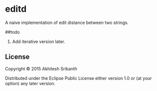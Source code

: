 # editd

A naive implementation of edit distance between two strings.

##todo

1) Add iterative version later.

## License

Copyright © 2015 Akhilesh Srikanth

Distributed under the Eclipse Public License either version 1.0 or (at
your option) any later version.
